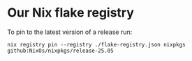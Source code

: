 # Our Nix flake registry

To pin to the latest version of a release run:

```
nix registry pin --registry ./flake-registry.json nixpkgs github:NixOs/nixpkgs/release-25.05
```
